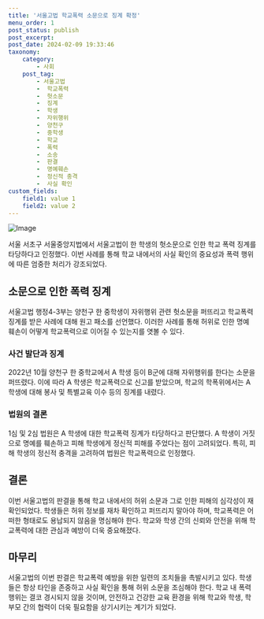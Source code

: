```yaml
---
title: '서울고법 학교폭력 소문으로 징계 확정'
menu_order: 1
post_status: publish
post_excerpt: 
post_date: 2024-02-09 19:33:46
taxonomy:
    category:
        - 사회
    post_tag:
        - 서울고법
        -  학교폭력
        -  헛소문
        -  징계
        -  학생
        -  자위행위
        -  양천구
        -  중학생
        -  학교
        -  폭력
        -  소송
        -  판결
        -  명예훼손
        -  정신적 충격
        -  사실 확인
custom_fields:
    field1: value 1
    field2: value 2
---
```


![Image](https://imgnews.pstatic.net/image/023/2024/02/09/0003815945_001_20240209121201072.jpg?type=w647)

서울 서초구 서울중앙지법에서 서울고법이 한 학생의 헛소문으로 인한 학교 폭력 징계를 타당하다고 인정했다. 이번 사례를 통해 학교 내에서의 사실 확인의 중요성과 폭력 행위에 따른 엄중한 처리가 강조되었다.
## 소문으로 인한 폭력 징계
서울고법 행정4-3부는 양천구 한 중학생이 자위행위 관련 헛소문을 퍼뜨리고 학교폭력 징계를 받은 사례에 대해 원고 패소를 선언했다. 이러한 사례를 통해 허위로 인한 명예 훼손이 어떻게 학교폭력으로 이어질 수 있는지를 엿볼 수 있다.
### 사건 발단과 징계
2022년 10월 양천구 한 중학교에서 A 학생 등이 B군에 대해 자위행위를 한다는 소문을 퍼뜨렸다. 이에 따라 A 학생은 학교폭력으로 신고를 받았으며, 학교의 학폭위에서는 A 학생에 대해 봉사 및 특별교육 이수 등의 징계를 내렸다. 
### 법원의 결론
1심 및 2심 법원은 A 학생에 대한 학교폭력 징계가 타당하다고 판단했다. A 학생이 거짓으로 명예를 훼손하고 피해 학생에게 정신적 피해를 주었다는 점이 고려되었다. 특히, 피해 학생의 정신적 충격을 고려하여 법원은 학교폭력으로 인정했다.
## 결론
이번 서울고법의 판결을 통해 학교 내에서의 허위 소문과 그로 인한 피해의 심각성이 재확인되었다. 학생들은 허위 정보를 재차 확인하고 퍼뜨리지 말아야 하며, 학교폭력은 어떠한 형태로도 용납되지 않음을 명심해야 한다. 학교와 학생 간의 신뢰와 안전을 위해 학교폭력에 대한 관심과 예방이 더욱 중요해졌다.
## 마무리
서울고법의 이번 판결은 학교폭력 예방을 위한 일련의 조치들을 촉발시키고 있다. 학생들은 항상 타인을 존중하고 사실 확인을 통해 허위 소문을 조심해야 한다. 학교 내 폭력 행위는 결코 경시되지 않을 것이며, 안전하고 건강한 교육 환경을 위해 학교와 학생, 학부모 간의 협력이 더욱 필요함을 상기시키는 계기가 되었다.
